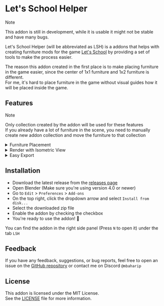 # Let's School Helper

> [!NOTE]
> This addon is still in development, while it is usable it might not be stable and have many bugs.

Let's School Helper (will be abbreviated as LSH) is a addons that helps with creating furniture mods for the game [Let's School](https://store.steampowered.com/app/1937500/Lets_School/) by providing a set of tools to make the process easier.

The reason this addon created in the first place is to make placing furniture in the game easier, since the center of 1x1 furniture and 1x2 furniture is different.  
For me, it's hard to place furniture in the game without visual guides how it will be placed inside the game.

## Features

> [!NOTE]
> Only collection created by the addon will be used for these features  
> If you already have a lot of furniture in the scene, you need to manually create new addon collection and move the furniture to that collection

<details>
  <summary> Furniture Placement </summary>
Easily change the furniture size and position with a visual guide
</details>

<details>
  <summary> Render with Isometric View </summary>
Easily render the scene with isometric view, with a single click, for both selected furniture or all furniture in the scene

It will be automatically scale and position the camera to fit the furniture in the scene based on the placement size

</details>

<details>
  <summary> Easy Export </summary>
Export selected furniture, or all furniture in the scene with a single click
</details>

## Installation

- Download the latest release from the [releases page](https://github.com/mbaharip/lets-school-helper/releases)
- Open Blender (Make sure you're using version 4.0 or newer)
- Go to `Edit` > `Preferences` > `Add-ons`
- On the top right, click the dropdown arrow and select `Install from disk...`
- Select the downloaded zip file
- Enable the addon by checking the checkbox
- You're ready to use the addon! 🎉

You can find the addon in the right side panel (Press `N` to open it) under the tab `LSH`

## Feedback

If you have any feedback, suggestions, or bug reports, feel free to open an issue on the [GitHub repository](https://github.com/mbaharip/lets-school-helper/issues) or contact me on Discord `@mbaharip`

## License

This addon is licensed under the MIT License.  
See the [LICENSE](/LICENSE.md) file for more information.
